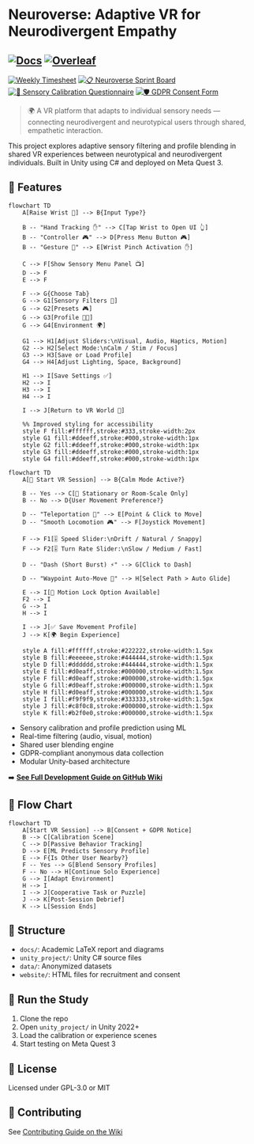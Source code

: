 # Neuroverse: Adaptive VR for Neurodivergent Empathy
[![Docs](https://img.shields.io/badge/wiki-Documentation-blue?logo=github)](https://github.com/Ziforge/Neuroverse/wiki)
[![Overleaf](https://img.shields.io/badge/View%20Thesis-Overleaf-brightgreen?logo=Overleaf&logoColor=white)](https://www.overleaf.com/read/nddwcrqrpbcs#c4cd87)
---
[![Weekly Timesheet](https://img.shields.io/badge/Open_This_Week's_Timesheet-blue?style=for-the-badge)](https://github.com/Ziforge/Neuroverse/blob/main/weekly_notes/week-13-timesheet.md)
[![📋 Neuroverse Sprint Board](https://img.shields.io/badge/Project%20Board-Neuroverse-green?style=for-the-badge)](https://github.com/users/Ziforge/projects/1/views/1)
[![🧠 Sensory Calibration Questionnaire](https://img.shields.io/badge/Questionnaire-%F0%9F%A7%A0-blue?style=for-the-badge)](https://github.com/Ziforge/Neuroverse/wiki/Sensory-Calibration-Questionnaire)
[![🛡️ GDPR Consent Form](https://img.shields.io/badge/GDPR%20Consent-View%20Policy-blue?style=for-the-badge)](https://github.com/Ziforge/Neuroverse/wiki/GDPR-Consent-Form)
> 🌍 A VR platform that adapts to individual sensory needs — connecting neurodivergent and neurotypical users through shared, empathetic interaction.

This project explores adaptive sensory filtering and profile blending in shared VR experiences between neurotypical and neurodivergent individuals. Built in Unity using C# and deployed on Meta Quest 3.

## 🧠 Features
```mermaid
flowchart TD
    A[Raise Wrist 🧠] --> B{Input Type?}

    B -- "Hand Tracking ✋" --> C[Tap Wrist to Open UI 👆]
    B -- "Controller 🎮" --> D[Press Menu Button 🎮]
    B -- "Gesture 🫰" --> E[Wrist Pinch Activation ✋]

    C --> F[Show Sensory Menu Panel 📺]
    D --> F
    E --> F

    F --> G{Choose Tab}
    G --> G1[Sensory Filters 🔆]
    G --> G2[Presets 🎮]
    G --> G3[Profile 🧑‍🦱]
    G --> G4[Environment 🌍]

    G1 --> H1[Adjust Sliders:\nVisual, Audio, Haptics, Motion]
    G2 --> H2[Select Mode:\nCalm / Stim / Focus]
    G3 --> H3[Save or Load Profile]
    G4 --> H4[Adjust Lighting, Space, Background]

    H1 --> I[Save Settings ✅]
    H2 --> I
    H3 --> I
    H4 --> I

    I --> J[Return to VR World 🧘]

    %% Improved styling for accessibility
    style F fill:#ffffff,stroke:#333,stroke-width:2px
    style G1 fill:#ddeeff,stroke:#000,stroke-width:1px
    style G2 fill:#ddeeff,stroke:#000,stroke-width:1px
    style G3 fill:#ddeeff,stroke:#000,stroke-width:1px
    style G4 fill:#ddeeff,stroke:#000,stroke-width:1px
```



```mermaid
flowchart TD
    A[🏁 Start VR Session] --> B{Calm Mode Active?}

    B -- Yes --> C[🧘 Stationary or Room-Scale Only]
    B -- No --> D{User Movement Preference?}

    D -- "Teleportation 🔄" --> E[Point & Click to Move]
    D -- "Smooth Locomotion 🎮" --> F[Joystick Movement]

    F --> F1[🎚️ Speed Slider:\nDrift / Natural / Snappy]
    F --> F2[🎚️ Turn Rate Slider:\nSlow / Medium / Fast]

    D -- "Dash (Short Burst) ⚡" --> G[Click to Dash]

    D -- "Waypoint Auto-Move 🎯" --> H[Select Path > Auto Glide]

    E --> I[🛑 Motion Lock Option Available]
    F2 --> I
    G --> I
    H --> I

    I --> J[✅ Save Movement Profile]
    J --> K[🌍 Begin Experience]

    style A fill:#ffffff,stroke:#222222,stroke-width:1.5px
    style B fill:#eeeeee,stroke:#444444,stroke-width:1.5px
    style D fill:#dddddd,stroke:#444444,stroke-width:1.5px
    style E fill:#d0eaff,stroke:#000000,stroke-width:1.5px
    style F fill:#d0eaff,stroke:#000000,stroke-width:1.5px
    style G fill:#d0eaff,stroke:#000000,stroke-width:1.5px
    style H fill:#d0eaff,stroke:#000000,stroke-width:1.5px
    style I fill:#f9f9f9,stroke:#333333,stroke-width:1.5px
    style J fill:#c8f0c8,stroke:#000000,stroke-width:1.5px
    style K fill:#b2f0e0,stroke:#000000,stroke-width:1.5px
```

    
- Sensory calibration and profile prediction using ML
- Real-time filtering (audio, visual, motion)
- Shared user blending engine
- GDPR-compliant anonymous data collection
- Modular Unity-based architecture

➡️ **[See Full Development Guide on GitHub Wiki](https://github.com/Ziforge/Neuroverse/wiki/Development-Setup-Guide)**


## 🔁 Flow Chart

```mermaid
flowchart TD
    A[Start VR Session] --> B[Consent + GDPR Notice]
    B --> C[Calibration Scene]
    C --> D[Passive Behavior Tracking]
    D --> E[ML Predicts Sensory Profile]
    E --> F{Is Other User Nearby?}
    F -- Yes --> G[Blend Sensory Profiles]
    F -- No --> H[Continue Solo Experience]
    G --> I[Adapt Environment]
    H --> I
    I --> J[Cooperative Task or Puzzle]
    J --> K[Post-Session Debrief]
    K --> L[Session Ends]
```


## 📂 Structure

- `docs/`: Academic LaTeX report and diagrams  
- `unity_project/`: Unity C# source files  
- `data/`: Anonymized datasets  
- `website/`: HTML files for recruitment and consent  

## 🧪 Run the Study

1. Clone the repo  
2. Open `unity_project/` in Unity 2022+  
3. Load the calibration or experience scenes  
4. Start testing on Meta Quest 3  

## 📜 License

Licensed under GPL-3.0 or MIT

## 👥 Contributing

See [Contributing Guide on the Wiki](https://github.com/Ziforge/Neuroverse/wiki/Contributing‐to‐Neuroverse)
